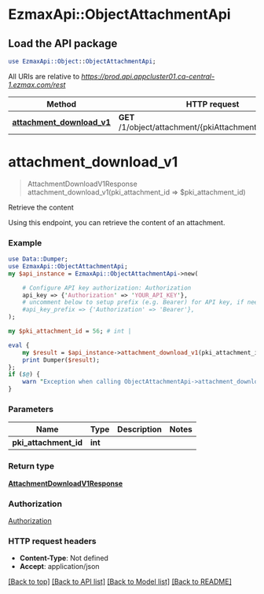 # EzmaxApi::ObjectAttachmentApi

## Load the API package
```perl
use EzmaxApi::Object::ObjectAttachmentApi;
```

All URIs are relative to *https://prod.api.appcluster01.ca-central-1.ezmax.com/rest*

Method | HTTP request | Description
------------- | ------------- | -------------
[**attachment_download_v1**](ObjectAttachmentApi.md#attachment_download_v1) | **GET** /1/object/attachment/{pkiAttachmentID}/download | Retrieve the content


# **attachment_download_v1**
> AttachmentDownloadV1Response attachment_download_v1(pki_attachment_id => $pki_attachment_id)

Retrieve the content

Using this endpoint, you can retrieve the content of an attachment.

### Example
```perl
use Data::Dumper;
use EzmaxApi::ObjectAttachmentApi;
my $api_instance = EzmaxApi::ObjectAttachmentApi->new(

    # Configure API key authorization: Authorization
    api_key => {'Authorization' => 'YOUR_API_KEY'},
    # uncomment below to setup prefix (e.g. Bearer) for API key, if needed
    #api_key_prefix => {'Authorization' => 'Bearer'},
);

my $pki_attachment_id = 56; # int | 

eval {
    my $result = $api_instance->attachment_download_v1(pki_attachment_id => $pki_attachment_id);
    print Dumper($result);
};
if ($@) {
    warn "Exception when calling ObjectAttachmentApi->attachment_download_v1: $@\n";
}
```

### Parameters

Name | Type | Description  | Notes
------------- | ------------- | ------------- | -------------
 **pki_attachment_id** | **int**|  | 

### Return type

[**AttachmentDownloadV1Response**](AttachmentDownloadV1Response.md)

### Authorization

[Authorization](../README.md#Authorization)

### HTTP request headers

 - **Content-Type**: Not defined
 - **Accept**: application/json

[[Back to top]](#) [[Back to API list]](../README.md#documentation-for-api-endpoints) [[Back to Model list]](../README.md#documentation-for-models) [[Back to README]](../README.md)

